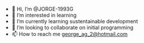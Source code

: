 - 👋 Hi, I’m @JORGE-1993G
- 👀 I’m interested in learning
- 🌱 I’m currently learning sustentainable development
- 💞️ I’m looking to collaborate on initial programming
- 📫 How to reach me george_ag_2@hotmail.com

<!---
JORGE-1993G/JORGE-1993G is a ✨ special ✨ repository because its `README.md` (this file) appears on your GitHub profile.
You can click the Preview link to take a look at your changes.
--->
